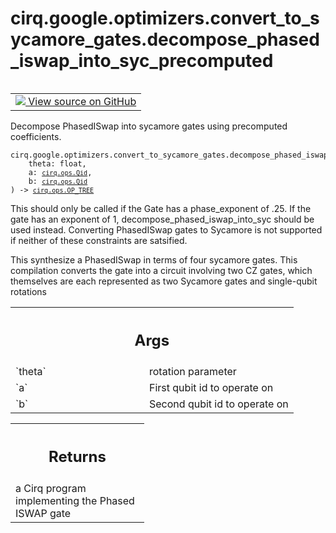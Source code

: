 <div itemscope itemtype="http://developers.google.com/ReferenceObject">
<meta itemprop="name" content="cirq.google.optimizers.convert_to_sycamore_gates.decompose_phased_iswap_into_syc_precomputed" />
<meta itemprop="path" content="Stable" />
</div>

# cirq.google.optimizers.convert_to_sycamore_gates.decompose_phased_iswap_into_syc_precomputed

<!-- Insert buttons and diff -->

<table class="tfo-notebook-buttons tfo-api" align="left">

<td>
  <a target="_blank" href="https://github.com/quantumlib/cirq/tree/master/cirq/google/optimizers/convert_to_sycamore_gates.py">
    <img src="https://www.tensorflow.org/images/GitHub-Mark-32px.png" />
    View source on GitHub
  </a>
</td>
</table>



Decompose PhasedISwap into sycamore gates using precomputed coefficients.

<pre class="devsite-click-to-copy prettyprint lang-py tfo-signature-link">
<code>cirq.google.optimizers.convert_to_sycamore_gates.decompose_phased_iswap_into_syc_precomputed(
    theta: float,
    a: <a href="../../../../cirq/ops/Qid.md"><code>cirq.ops.Qid</code></a>,
    b: <a href="../../../../cirq/ops/Qid.md"><code>cirq.ops.Qid</code></a>
) -> <a href="../../../../cirq/ops/OP_TREE.md"><code>cirq.ops.OP_TREE</code></a>
</code></pre>



<!-- Placeholder for "Used in" -->

This should only be called if the Gate has a phase_exponent of .25. If the
gate has an exponent of 1, decompose_phased_iswap_into_syc should be used
instead. Converting PhasedISwap gates to Sycamore is not supported if
neither of these constraints are satsified.

This synthesize a PhasedISwap in terms of four sycamore gates.  This
compilation converts the gate into a circuit involving two CZ gates, which
themselves are each represented as two Sycamore gates and single-qubit
rotations

<!-- Tabular view -->
 <table class="responsive fixed orange">
<colgroup><col width="214px"><col></colgroup>
<tr><th colspan="2"><h2 class="add-link">Args</h2></th></tr>

<tr>
<td>
`theta`
</td>
<td>
rotation parameter
</td>
</tr><tr>
<td>
`a`
</td>
<td>
First qubit id to operate on
</td>
</tr><tr>
<td>
`b`
</td>
<td>
Second qubit id to operate on
</td>
</tr>
</table>



<!-- Tabular view -->
 <table class="responsive fixed orange">
<colgroup><col width="214px"><col></colgroup>
<tr><th colspan="2"><h2 class="add-link">Returns</h2></th></tr>
<tr class="alt">
<td colspan="2">
a Cirq program implementing the Phased ISWAP gate
</td>
</tr>

</table>

